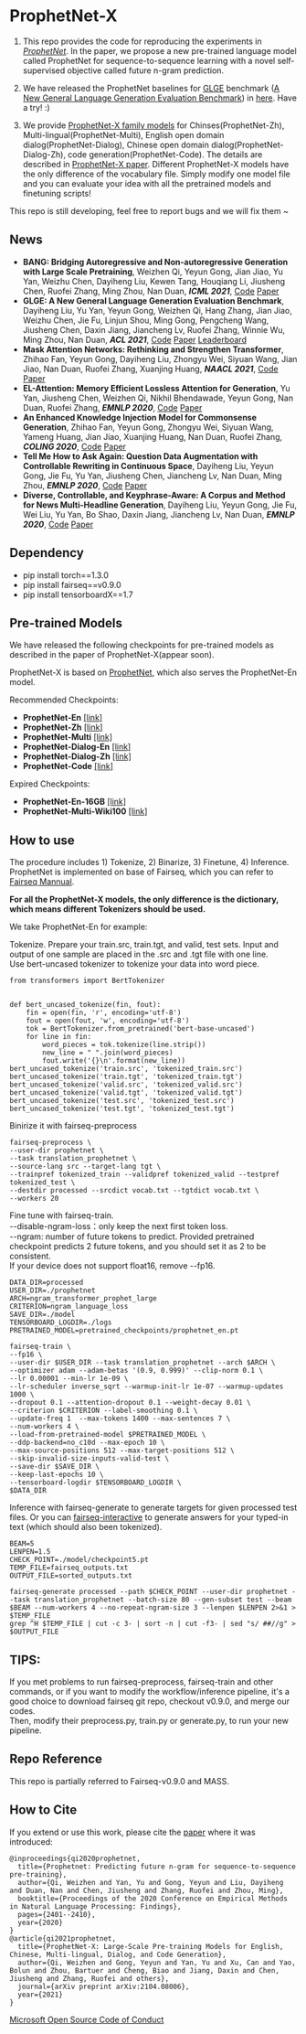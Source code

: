 # ProphetNet-X

1. This repo provides the code for reproducing the experiments in [*ProphetNet*](https://arxiv.org/pdf/2001.04063). In the paper, we propose a new pre-trained language model called ProphetNet for sequence-to-sequence learning with a novel self-supervised objective called future n-gram prediction. 

2. We have released the ProphetNet baselines for [GLGE](https://github.com/microsoft/glge) benchmark ([A New General Language Generation Evaluation Benchmark](https://arxiv.org/abs/2011.11928)) in [here](./GLGE_baselines). Have a try! :) 

3. We provide [ProphetNet-X family models](https://arxiv.org/abs/2104.08006) for Chinses(ProphetNet-Zh), Multi-lingual(ProphetNet-Multi), English open domain dialog(ProphetNet-Dialog), Chinese open domain dialog(ProphetNet-Dialog-Zh), code generation(ProphetNet-Code). The details are described in [ProphetNet-X paper](https://arxiv.org/abs/2104.08006). Different ProphetNet-X models have the only difference of the vocabulary file. Simply modify one model file and you can evaluate your idea with all the pretrained models and finetuning scripts!

This repo is still developing, feel free to report bugs and we will fix them ~

## News

- **BANG: Bridging Autoregressive and Non-autoregressive Generation with Large Scale Pretraining**, Weizhen Qi, Yeyun Gong, Jian Jiao, Yu Yan, Weizhu Chen, Dayiheng Liu, Kewen Tang, Houqiang Li, Jiusheng Chen, Ruofei Zhang, Ming Zhou, Nan Duan, ***ICML 2021***, [Code](https://github.com/microsoft/BANG) [Paper](https://arxiv.org/abs/2012.15525)  
- **GLGE: A New General Language Generation Evaluation Benchmark**, Dayiheng Liu, Yu Yan, Yeyun Gong, Weizhen Qi, Hang Zhang, Jian Jiao, Weizhu Chen, Jie Fu, Linjun Shou, Ming Gong, Pengcheng Wang, Jiusheng Chen, Daxin Jiang, Jiancheng Lv, Ruofei Zhang, Winnie Wu, Ming Zhou, Nan Duan, ***ACL 2021***, [Code](https://github.com/microsoft/glge) [Paper](https://arxiv.org/abs/2011.11928) [Leaderboard](https://microsoft.github.io/glge/)  
- **Mask Attention Networks: Rethinking and Strengthen Transformer**, Zhihao Fan, Yeyun Gong, Dayiheng Liu, Zhongyu Wei, Siyuan Wang, Jian Jiao, Nan Duan, Ruofei Zhang, Xuanjing Huang, ***NAACL 2021***,  [Code](https://github.com/LibertFan/MAN) [Paper](https://arxiv.org/abs/2103.13597v1)  
- **EL-Attention: Memory Efficient Lossless Attention for Generation**, Yu Yan, Jiusheng Chen, Weizhen Qi, Nikhil Bhendawade, Yeyun Gong, Nan Duan, Ruofei Zhang, ***EMNLP 2020***, [Code](https://github.com/microsoft/fastseq/blob/main/examples/EL-attention/README.md) [Paper](https://arxiv.org/abs/2105.04779)  
- **An Enhanced Knowledge Injection Model for Commonsense Generation**, Zhihao Fan, Yeyun Gong, Zhongyu Wei, Siyuan Wang, Yameng Huang, Jian Jiao, Xuanjing Huang, Nan Duan, Ruofei Zhang, ***COLING 2020***, [Code](https://github.com/LibertFan/EKI-BART) [Paper](https://arxiv.org/abs/2012.00366)  
- **Tell Me How to Ask Again: Question Data Augmentation with Controllable Rewriting in Continuous Space**, Dayiheng Liu, Yeyun Gong, Jie Fu, Yu Yan, Jiusheng Chen, Jiancheng Lv, Nan Duan, Ming Zhou, ***EMNLP 2020***,  [Code](https://github.com/dayihengliu/CRQDA) [Paper](https://aclanthology.org/2020.emnlp-main.467.pdf)  
- **Diverse, Controllable, and Keyphrase-Aware: A Corpus and Method for News Multi-Headline Generation**, Dayiheng Liu, Yeyun Gong, Jie Fu, Wei Liu, Yu Yan, Bo Shao, Daxin Jiang, Jiancheng Lv, Nan Duan, ***EMNLP 2020***, [Code](https://github.com/dayihengliu/KeyMultiHeadline) [Paper](https://aclanthology.org/2020.emnlp-main.505.pdf)  




## Dependency
- pip install torch==1.3.0  
- pip install fairseq==v0.9.0
- pip install tensorboardX==1.7  

## Pre-trained Models

We have released the following checkpoints for pre-trained models as described in the paper of ProphetNet-X(appear soon).

ProphetNet-X is based on [ProphetNet](https://arxiv.org/pdf/2001.04063), which also serves the ProphetNet-En model.


Recommended Checkpoints:
- **ProphetNet-En** [[link]](https://msraprophetnet.blob.core.windows.net/prophetnet/release_checkpoints/prophetnet_en.pt)
- **ProphetNet-Zh** [[link]](https://msraprophetnet.blob.core.windows.net/prophetnet/release_checkpoints/prophetnet_zh.pt)
- **ProphetNet-Multi** [[link]](https://msraprophetnet.blob.core.windows.net/prophetnet/release_checkpoints/prophetnet_multi.pt)
- **ProphetNet-Dialog-En** [[link]](https://msraprophetnet.blob.core.windows.net/prophetnet/release_checkpoints/prophetnet_dialog_en.pt)
- **ProphetNet-Dialog-Zh** [[link]](https://msraprophetnet.blob.core.windows.net/prophetnet/release_checkpoints/prophetnet_dialog_zh.pt)
- **ProphetNet-Code** [[link]](https://msraprophetnet.blob.core.windows.net/prophetnet/release_checkpoints/prophetnet_code.pt)

Expired Checkpoints:
- **ProphetNet-En-16GB** [[link]](https://msraprophetnet.blob.core.windows.net/prophetnet/release_checkpoints/prophetnet_en_16g.pt)
- **ProphetNet-Multi-Wiki100** [[link]](https://msraprophetnet.blob.core.windows.net/prophetnet/release_checkpoints/prophetnet_multi_wiki100.pt)

## How to use

The procedure includes 1) Tokenize, 2) Binarize, 3) Finetune, 4) Inference.  
ProphetNet is implemented on base of Fairseq, which you can refer to [Fairseq Mannual](https://fairseq.readthedocs.io/en/latest/command_line_tools.html).  

**For all the ProphetNet-X models, the only difference is the dictionary, which means different Tokenizers should be used.**

We take ProphetNet-En for example:

Tokenize. Prepare your train.src, train.tgt, and valid, test sets. Input and output of one sample are placed in the .src and .tgt file with one line.    
Use bert-uncased tokenizer to tokenize your data into word piece. 
```
from transformers import BertTokenizer


def bert_uncased_tokenize(fin, fout):
    fin = open(fin, 'r', encoding='utf-8')
    fout = open(fout, 'w', encoding='utf-8')
    tok = BertTokenizer.from_pretrained('bert-base-uncased')
    for line in fin:
        word_pieces = tok.tokenize(line.strip())
        new_line = " ".join(word_pieces)
        fout.write('{}\n'.format(new_line))
bert_uncased_tokenize('train.src', 'tokenized_train.src')
bert_uncased_tokenize('train.tgt', 'tokenized_train.tgt')
bert_uncased_tokenize('valid.src', 'tokenized_valid.src')
bert_uncased_tokenize('valid.tgt', 'tokenized_valid.tgt')
bert_uncased_tokenize('test.src', 'tokenized_test.src')
bert_uncased_tokenize('test.tgt', 'tokenized_test.tgt')
```
Binirize it with fairseq-preprocess
```
fairseq-preprocess \
--user-dir prophetnet \
--task translation_prophetnet \
--source-lang src --target-lang tgt \
--trainpref tokenized_train --validpref tokenized_valid --testpref tokenized_test \
--destdir processed --srcdict vocab.txt --tgtdict vocab.txt \
--workers 20
```
Fine tune with fairseq-train.  
--disable-ngram-loss：only keep the next first token loss.  
--ngram: number of future tokens to predict. Provided pretrained checkpoint predicts 2 future tokens, and you should set it as 2 to be consistent.    
If your device does not support float16, remove --fp16.
```
DATA_DIR=processed
USER_DIR=./prophetnet
ARCH=ngram_transformer_prophet_large
CRITERION=ngram_language_loss
SAVE_DIR=./model
TENSORBOARD_LOGDIR=./logs
PRETRAINED_MODEL=pretrained_checkpoints/prophetnet_en.pt

fairseq-train \
--fp16 \
--user-dir $USER_DIR --task translation_prophetnet --arch $ARCH \
--optimizer adam --adam-betas '(0.9, 0.999)' --clip-norm 0.1 \
--lr 0.00001 --min-lr 1e-09 \
--lr-scheduler inverse_sqrt --warmup-init-lr 1e-07 --warmup-updates 1000 \
--dropout 0.1 --attention-dropout 0.1 --weight-decay 0.01 \
--criterion $CRITERION --label-smoothing 0.1 \
--update-freq 1  --max-tokens 1400 --max-sentences 7 \
--num-workers 4 \
--load-from-pretrained-model $PRETRAINED_MODEL \
--ddp-backend=no_c10d --max-epoch 10 \
--max-source-positions 512 --max-target-positions 512 \
--skip-invalid-size-inputs-valid-test \
--save-dir $SAVE_DIR \
--keep-last-epochs 10 \
--tensorboard-logdir $TENSORBOARD_LOGDIR \
$DATA_DIR
```
Inference with fairseq-generate to generate targets for given processed test files. Or you can [fairseq-interactive](https://fairseq.readthedocs.io/en/latest/command_line_tools.html#fairseq-interactive) to generate answers for your typed-in text (which should also been tokenized).
```
BEAM=5
LENPEN=1.5
CHECK_POINT=./model/checkpoint5.pt
TEMP_FILE=fairseq_outputs.txt
OUTPUT_FILE=sorted_outputs.txt

fairseq-generate processed --path $CHECK_POINT --user-dir prophetnet --task translation_prophetnet --batch-size 80 --gen-subset test --beam $BEAM --num-workers 4 --no-repeat-ngram-size 3 --lenpen $LENPEN 2>&1 > $TEMP_FILE
grep ^H $TEMP_FILE | cut -c 3- | sort -n | cut -f3- | sed "s/ ##//g" > $OUTPUT_FILE

```

## TIPS:
If you met problems to run fairseq-preprocess, fairseq-train and other commands, or if you want to modify the workflow/inference pipeline, 
it's a good choice to download fairseq git repo, checkout v0.9.0, and merge our codes.   
Then, modify their preprocess.py, train.py or generate.py, to run your new pipeline. 

## Repo Reference
This repo is partially referred to Fairseq-v0.9.0 and MASS.



## How to Cite
If you extend or use this work, please cite the [paper](https://arxiv.org/pdf/2001.04063) where it was introduced:
```
@inproceedings{qi2020prophetnet,
  title={Prophetnet: Predicting future n-gram for sequence-to-sequence pre-training},
  author={Qi, Weizhen and Yan, Yu and Gong, Yeyun and Liu, Dayiheng and Duan, Nan and Chen, Jiusheng and Zhang, Ruofei and Zhou, Ming},
  booktitle={Proceedings of the 2020 Conference on Empirical Methods in Natural Language Processing: Findings},
  pages={2401--2410},
  year={2020}
}
@article{qi2021prophetnet,
  title={ProphetNet-X: Large-Scale Pre-training Models for English, Chinese, Multi-lingual, Dialog, and Code Generation},
  author={Qi, Weizhen and Gong, Yeyun and Yan, Yu and Xu, Can and Yao, Bolun and Zhou, Bartuer and Cheng, Biao and Jiang, Daxin and Chen, Jiusheng and Zhang, Ruofei and others},
  journal={arXiv preprint arXiv:2104.08006},
  year={2021}
}
```
[Microsoft Open Source Code of Conduct](https://opensource.microsoft.com/codeofconduct)

